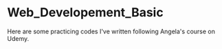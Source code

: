 # Web_Developement_Basic
Here are some practicing codes I've written following Angela's course on Udemy.
